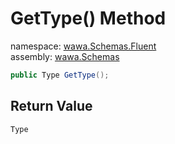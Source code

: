 # GetType\(\) Method

namespace: [wawa\.Schemas\.Fluent](../../wawa.Schemas.Fluent.md)<br />
assembly: [wawa\.Schemas](../../../wawa.Schemas.md)



```csharp
public Type GetType();
```

## Return Value

`Type`



